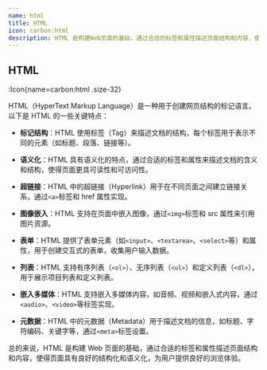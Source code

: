 ```yaml
---
name: html
title: HTML
icon: carbon:html
description: HTML 是构建Web页面的基础，通过合适的标签和属性描述页面结构和内容，使得页面具有良好的结构化和语义化，为用户提供良好的浏览体验。
---
```


## HTML

:Icon{name=carbon:html .size-32}

HTML（HyperText Markup Language）是一种用于创建网页结构的标记语言。以下是 HTML 的一些关键特点：

- **标记结构**：HTML 使用标签（Tag）来描述文档的结构，每个标签用于表示不同的元素（如标题、段落、链接等）。

- **语义化**：HTML 具有语义化的特点，通过合适的标签和属性来描述文档的含义和结构，使得页面更具可读性和可访问性。

- **超链接**：HTML 中的超链接（Hyperlink）用于在不同页面之间建立链接关系，通过`<a>`标签和 href 属性实现。

- **图像嵌入**：HTML 支持在页面中嵌入图像，通过`<img>`标签和 src 属性来引用图片资源。

- **表单**：HTML 提供了表单元素（如`<input>`、`<textarea>`、`<select>`等）和属性，用于创建交互式的表单，收集用户输入数据。

- **列表**：HTML 支持有序列表（`<ol>`）、无序列表（`<ul>`）和定义列表（`<dl>`），用于展示项目列表和定义列表。

- **嵌入多媒体**：HTML 支持嵌入多媒体内容，如音频、视频和嵌入式内容，通过`<audio>`、`<video>`等标签实现。

- **元数据**：HTML 中的元数据（Metadata）用于描述文档的信息，如标题、字符编码、关键字等，通过`<meta>`标签设置。

总的来说，HTML 是构建 Web 页面的基础，通过合适的标签和属性描述页面结构和内容，使得页面具有良好的结构化和语义化，为用户提供良好的浏览体验。
